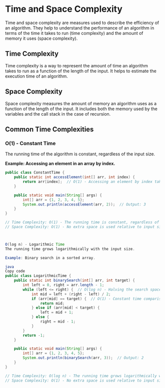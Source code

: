 # Time and Space Complexity

Time and space complexity are measures used to describe the efficiency of an algorithm. They help to understand the performance of an algorithm in terms of the time it takes to run (time complexity) and the amount of memory it uses (space complexity).

## Time Complexity

Time complexity is a way to represent the amount of time an algorithm takes to run as a function of the length of the input. It helps to estimate the execution time of an algorithm.

## Space Complexity

Space complexity measures the amount of memory an algorithm uses as a function of the length of the input. It includes both the memory used by the variables and the call stack in the case of recursion.

## Common Time Complexities

### O(1) - Constant Time

The running time of the algorithm is constant, regardless of the input size.

**Example: Accessing an element in an array by index.**

```java
public class ConstantTime {
    public static int accessElement(int[] arr, int index) {
        return arr[index];  // O(1) - Accessing an element by index takes constant time
    }

    public static void main(String[] args) {
        int[] arr = {1, 2, 3, 4, 5};
        System.out.println(accessElement(arr, 2));  // Output: 3
    }
}

// Time Complexity: O(1) - The running time is constant, regardless of the input size.
// Space Complexity: O(1) - No extra space is used relative to input size.



O(log n) - Logarithmic Time
The running time grows logarithmically with the input size.

Example: Binary search in a sorted array.

java
Copy code
public class LogarithmicTime {
    public static int binarySearch(int[] arr, int target) {
        int left = 0, right = arr.length - 1;
        while (left <= right) {  // O(log n) - Halving the search space each iteration
            int mid = left + (right - left) / 2;
            if (arr[mid] == target) {  // O(1) - Constant time comparison
                return mid;
            } else if (arr[mid] < target) {
                left = mid + 1;
            } else {
                right = mid - 1;
            }
        }
        return -1;
    }

    public static void main(String[] args) {
        int[] arr = {1, 2, 3, 4, 5};
        System.out.println(binarySearch(arr, 3));  // Output: 2
    }
}

// Time Complexity: O(log n) - The running time grows logarithmically with the input size.
// Space Complexity: O(1) - No extra space is used relative to input size.
